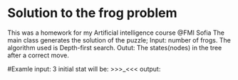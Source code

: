 # Solution to the frog problem
This was a homework for my Artificial intelligence course @FMI Sofia
The main class generates the solution of the puzzle;
Input: number of frogs.
The algorithm used is Depth-first search.
Outut: The states(nodes) in the tree after a correct move.

#Examle
input: 3
initial stat will be: >>>_<<<
output:
<!--
>>>_<<<
>>_><<< 
>><>_<<
>><><_<
>><_<><
>_<><><
_><><><
<>_><><
<><>_><
<><><>_
<><><_>
<><_<>>
<_<><>>
<<_><>>
<<<>_>> -->

